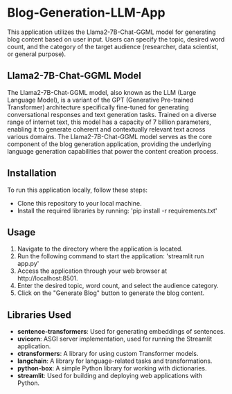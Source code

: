 # Blog-Generation-LLM-App

This application utilizes the Llama2-7B-Chat-GGML model for generating blog content based on user input. Users can specify the topic, desired word count, and the category of the target audience (researcher, data scientist, or general purpose).

## Llama2-7B-Chat-GGML Model
The Llama2-7B-Chat-GGML model, also known as the LLM (Large Language Model), is a variant of the GPT (Generative Pre-trained Transformer) architecture specifically fine-tuned for generating conversational responses and text generation tasks. Trained on a diverse range of internet text, this model has a capacity of 7 billion parameters, enabling it to generate coherent and contextually relevant text across various domains. The Llama2-7B-Chat-GGML model serves as the core component of the blog generation application, providing the underlying language generation capabilities that power the content creation process.

## Installation

To run this application locally, follow these steps:

- Clone this repository to your local machine.
- Install the required libraries by running:
   'pip install -r requirements.txt'

## Usage

1. Navigate to the directory where the application is located.
2. Run the following command to start the application: 
  'streamlit run app.py'
3. Access the application through your web browser at http://localhost:8501.
4. Enter the desired topic, word count, and select the audience category.
5. Click on the "Generate Blog" button to generate the blog content.

## Libraries Used

- **sentence-transformers**: Used for generating embeddings of sentences.
- **uvicorn**: ASGI server implementation, used for running the Streamlit application.
- **ctransformers**: A library for using custom Transformer models.
- **langchain**: A library for language-related tasks and transformations.
- **python-box**: A simple Python library for working with dictionaries.
- **streamlit**: Used for building and deploying web applications with Python.
